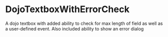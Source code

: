 # DojoTextboxWithErrorCheck
A dojo textbox with added ability to check for max length of field as well as a user-defined event. Also included ability to show an error dialog

